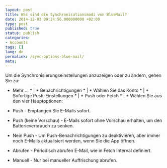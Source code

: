 ```yaml
---
layout: post
title: Was sind die Synchronisationsmodi von BlueMail?
date: 2014-12-03 09:24:56.000000000 +02:00
type: post
published: true
status: publish
categories:
- Accounts
tags: []
lang: de
permalink: /sync-options-blue-mail/
meta:
---
```


Um die Synchronisierungseinstellungen anzuzeigen oder zu ändern, gehen Sie zu:

* Mehr ... * \| * Benachrichtigungen * \| * Wählen Sie das Konto * \| * Sofortige Push-Einstellungen * \| * Push oder Fetch * \| * Wählen Sie aus den vier Hauptoptionen:

* Push - Empfangen Sie E-Mails sofort.
* Push (keine Vorschau) - E-Mails sofort ohne Vorschau erhalten, um den Batterieverbrauch zu senken.
* Nein Push - Um Push-Benachrichtigungen zu deaktivieren, aber immer noch E-Mails aktualisiert werden, wenn Sie die App öffnen.
* Abrufen - Periodisch abrufen E-Mail, wie in Fetch Interval definiert.
* Manuell - Nur bei manueller Auffrischung abrufen.
